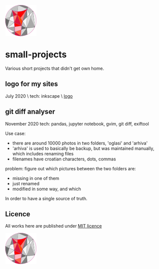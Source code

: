 ![logo](repo-mix.png)

# small-projects
Various short projects that didn't get own home.

## logo for my sites
July 2020 \\
tech: inkscape \\
[logo](logo)

## git diff analyser
November 2020
tech: pandas, jupyter notebook, gvim, git diff, exiftool

Use case:
- there are around 10000 photos in two folders, 'oglasi' and 'arhiva'
- 'arhiva' is used to basically be backup, but was maintained manually, which includes renaming files
- filenames have croatian characters, dots, commas

problem: figure out which pictures between the two folders are:
- missing in one of them
- just renamed
- modified in some way, and which

In order to have a single source of truth.


## Licence
All works here are published under [MIT licence](LICENCE)

![logo](repo-mix.png)
